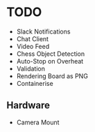# TODO

- Slack Notifications
- Chat Client
- Video Feed
- Chess Object Detection
- Auto-Stop on Overheat
- Validation
- Rendering Board as PNG
- Containerise

## Hardware

- Camera Mount
